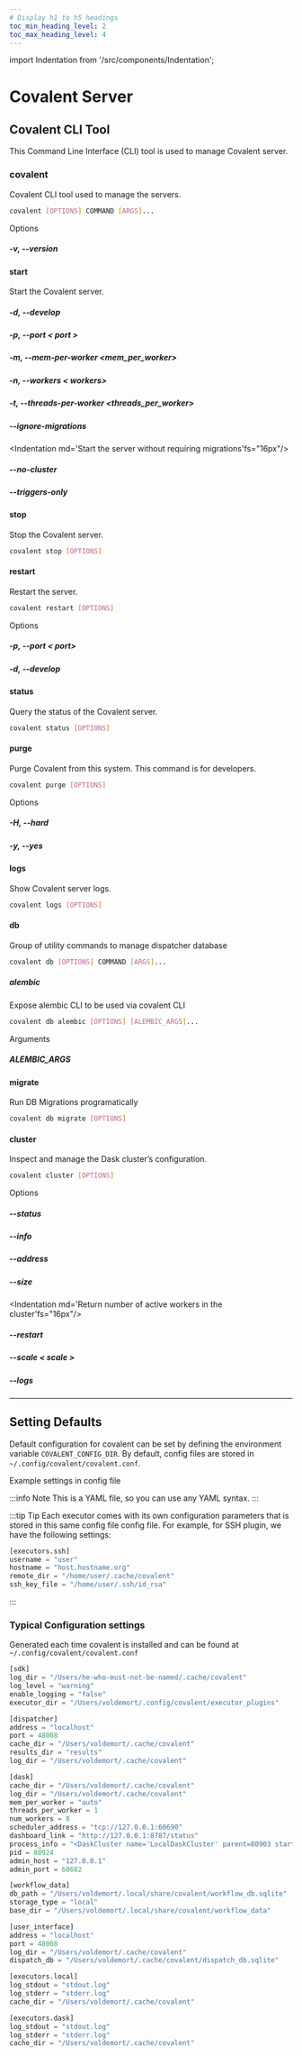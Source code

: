 ```yaml
---
# Display h1 to h5 headings
toc_min_heading_level: 2
toc_max_heading_level: 4
---
```


import Indentation from '/src/components/Indentation';

# Covalent Server

## Covalent CLI Tool

This Command Line Interface (CLI) tool is used to manage Covalent server.

### covalent

Covalent CLI tool used to manage the servers.

```bash
covalent [OPTIONS] COMMAND [ARGS]...
```

Options

##### -v, --version

<Indentation md='Display version information.' fs="16px"/>

#### start

Start the Covalent server.

##### -d, --develop

<Indentation md='Start the server in developer mode.' fs="16px"/>

##### -p, --port < port >

<Indentation md='Start the server in developer mode.' fs="16px"/>
<Indentation md='**DEFAULT**'/>
<Indentation md='`48008`'/>

##### -m, --mem-per-worker <mem_per_worker>

<Indentation md='Memory limit per worker in (GB). Provide strings like 1gb/1GB or 0 for no limits' fs="16px"/>

##### -n, --workers < workers>

<Indentation md='Number of workers to start covalent with.' fs="16px"/>

##### -t, --threads-per-worker <threads_per_worker>

<Indentation md='Number of CPU threads per worker' fs="16px"/>

##### --ignore-migrations

<Indentation md='Start the server without requiring migrations'fs="16px"/>
<Indentation md='**DEFAULT**' fs="16px"/>
<Indentation md='`False`' fs="16px"/>

##### --no-cluster

<Indentation md='Start the server without Dask' fs="16px"/>
<Indentation md='**DEFAULT**' fs="16px"/>
<Indentation md='`False`' fs="16px"/>

##### --triggers-only

<Indentation md='Start only the Triggers server' fs="16px"/>
<Indentation md='**DEFAULT**' fs="16px"/>
<Indentation md='`False`' fs="16px"/>

#### stop

Stop the Covalent server.

```bash
covalent stop [OPTIONS]
```

#### restart

Restart the server.

```bash
covalent restart [OPTIONS]
```

Options

##### -p, --port < port>

<Indentation md='Restart Covalent server on a different port.' fs="16px"/>

##### -d, --develop

<Indentation md='Start the server in developer mode.' fs="16px"/>

#### status

Query the status of the Covalent server.

```bash
covalent status [OPTIONS]
```

#### purge

Purge Covalent from this system. This command is for developers.

```bash
covalent purge [OPTIONS]
```

Options

##### -H, --hard

<Indentation md='Perform a hard purge, deleting the DB as well. [default: False]' fs="16px"/>

##### -y, --yes

<Indentation md='Approve without showing the warning. [default: False]' fs="16px"/>

#### logs

Show Covalent server logs.

```bash
covalent logs [OPTIONS]
```

#### db

Group of utility commands to manage dispatcher database

```bash
covalent db [OPTIONS] COMMAND [ARGS]...
```

##### alembic

Expose alembic CLI to be used via covalent CLI

```bash
covalent db alembic [OPTIONS] [ALEMBIC_ARGS]...
```

Arguments

##### ALEMBIC_ARGS

<Indentation md='Optional argument(s)'/>

#### migrate

Run DB Migrations programatically

```bash
covalent db migrate [OPTIONS]
```

#### cluster

Inspect and manage the Dask cluster’s configuration.

```bash
covalent cluster [OPTIONS]
```

Options

##### --status

<Indentation md='Show Dask cluster status' fs="16px"/>

##### --info

<Indentation md='Retrieve Dask cluster info' fs="16px"/>

##### --address

<Indentation md='Fetch connection information of the cluster scheduler/workers' fs="16px"/>

##### --size

<Indentation md='Return number of active workers in the cluster'fs="16px"/>

##### --restart

<Indentation md='Restart the cluster' fs="16px"/>

##### --scale < scale >

<Indentation md='Scale cluster by adding/removing workers to match *nworkers*' fs="16px"/>
<Indentation md='*DEFAULT*' fs="16px"/>
<Indentation md='`2`' fs="16px"/>

##### --logs

<Indentation md='Show Dask cluster logs' fs="16px"/>

---

## Setting Defaults

Default configuration for covalent can be set by defining the environment variable `COVALENT_CONFIG_DIR`. By default, config files are stored in `~/.config/covalent/covalent.conf`.

Example settings in config file

:::info Note
This is a YAML file, so you can use any YAML syntax.
:::

:::tip Tip
Each executor comes with its own configuration parameters that is stored in this same config file config file. For example, for SSH plugin, we have the following settings:

```python
[executors.ssh]
username = "user"
hostname = "host.hostname.org"
remote_dir = "/home/user/.cache/covalent"
ssh_key_file = "/home/user/.ssh/id_rsa"
```

:::

### Typical Configuration settings

Generated each time covalent is installed and can be found at `~/.config/covalent/covalent.conf`

```python
[sdk]
log_dir = "/Users/he-who-must-not-be-named/.cache/covalent"
log_level = "warning"
enable_logging = "false"
executor_dir = "/Users/voldemort/.config/covalent/executor_plugins"

[dispatcher]
address = "localhost"
port = 48008
cache_dir = "/Users/voldemort/.cache/covalent"
results_dir = "results"
log_dir = "/Users/voldemort/.cache/covalent"

[dask]
cache_dir = "/Users/voldemort/.cache/covalent"
log_dir = "/Users/voldemort/.cache/covalent"
mem_per_worker = "auto"
threads_per_worker = 1
num_workers = 8
scheduler_address = "tcp://127.0.0.1:60690"
dashboard_link = "http://127.0.0.1:8787/status"
process_info = "<DaskCluster name='LocalDaskCluster' parent=80903 started>"
pid = 80924
admin_host = "127.0.0.1"
admin_port = 60682

[workflow_data]
db_path = "/Users/voldemort/.local/share/covalent/workflow_db.sqlite"
storage_type = "local"
base_dir = "/Users/voldemort/.local/share/covalent/workflow_data"

[user_interface]
address = "localhost"
port = 48008
log_dir = "/Users/voldemort/.cache/covalent"
dispatch_db = "/Users/voldemort/.cache/covalent/dispatch_db.sqlite"

[executors.local]
log_stdout = "stdout.log"
log_stderr = "stderr.log"
cache_dir = "/Users/voldemort/.cache/covalent"

[executors.dask]
log_stdout = "stdout.log"
log_stderr = "stderr.log"
cache_dir = "/Users/voldemort/.cache/covalent"
```
